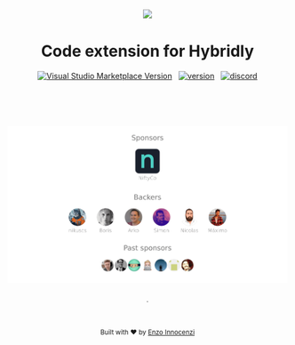<br>

<p align="center">
  <img src="https://github.com/hybridly/hybridly/raw/0.x/.github/assets/logo-shadow.png" style="width:125px;" />
</p>

<h1 align="center">Code extension for Hybridly</h1>
<p align="center">
  <a href="https://marketplace.visualstudio.com/items?itemName=innocenzi.vscode-hybridly" target="__blank"><img src="https://img.shields.io/visual-studio-marketplace/v/innocenzi.vscode-hybridly.svg?color=eee&amp;label=VS%20Code%20Marketplace&logo=visual-studio-code" alt="Visual Studio Marketplace Version" /></a>
  <span>&nbsp;</span>
  <a href="https://github.com/hybridly/hybridly/releases"><img alt="version" src="https://img.shields.io/github/v/release/hybridly/hybridly?include_prereleases&label=version"></a>
  <span>&nbsp;</span>
  <a href="https://discord.gg/uZ8eC7kRFV"><img alt="discord" src="https://img.shields.io/discord/1032376983214116914"></a>
</p>

<p align="center">
  <br />
  <br />
  <br />
  <br />
  <a href="https://raw.githubusercontent.com/innocenzi/static/main/sponsorkit/sponsors.svg">
    <img src="https://raw.githubusercontent.com/innocenzi/static/main/sponsorkit/sponsors.png"/>
  </a>
  <br />
  <br />
  <sub>·</sub>
  <br />
  <br />
  <br />
  <sub>
    Built with ❤︎ by <a href="https://twitter.com/enzoinnocenzi">Enzo Innocenzi</a>
  </sub>
</p>
